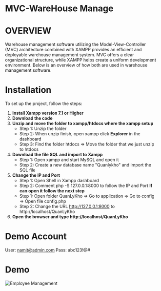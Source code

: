 # MVC-WareHouse Manage

# OVERVIEW
Warehouse management software utilizing the Model-View-Controller (MVC) architecture combined with XAMPP provides an efficient and deployable warehouse management system. MVC offers a clear organizational structure, while XAMPP helps create a uniform development environment. Below is an overview of how both are used in warehouse management software.
# Installation
To set up the project, follow the steps:
1. **Install Xampp version 7.1 or Higher**
2. **Download the code**
3. **Unzip and move the folder to xampp/htdocs where the xampp setup**
   - Step 1: Unzip the folder
   - Step 2: When unzip finish, open xampp click **Explorer** in the dashboard
   - Step 3: Find the folder htdocs => Move the folder that we just unzip to htdocs
5. **Download the file SQL and import to Xampp**
   - Step 1: Open xampp and start MySQL and open it
   - Step 2: Create a new database name "Quanlykho" and import the SQL file
6. **Change the IP and Port**
   - Step 1: Open Shell in Xampp dashboard
   - Step 2: Comment php -S 127.0.0.1:8000 to follow the IP and Port
     **If can open it follow the next step**
   - Step 1: Open folder QuanLyKho => Go to application => Go to config => Open file config.php
   - Step 2: Change the URL http://127.0.0.1:8000 to http://localhost/QuanLyKho
7. **Open the browser and type http://localhost/QuanLyKho**
# Demo Account 
User: namit@admin.com
Pass: abc123!@#
# Demo
![Employee Management](./Ảnh%20giao%20diện/Ảnh%20quản%20lý%20người%20dùng.png)
